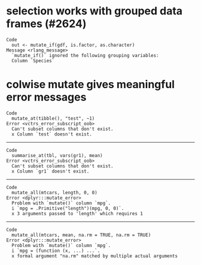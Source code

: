 # selection works with grouped data frames (#2624)

    Code
      out <- mutate_if(gdf, is.factor, as.character)
    Message <rlang_message>
      `mutate_if()` ignored the following grouping variables:
      Column `Species`

# colwise mutate gives meaningful error messages

    Code
      mutate_at(tibble(), "test", ~1)
    Error <vctrs_error_subscript_oob>
      Can't subset columns that don't exist.
      x Column `test` doesn't exist.

---

    Code
      summarise_at(tbl, vars(gr1), mean)
    Error <vctrs_error_subscript_oob>
      Can't subset columns that don't exist.
      x Column `gr1` doesn't exist.

---

    Code
      mutate_all(mtcars, length, 0, 0)
    Error <dplyr:::mutate_error>
      Problem with `mutate()` column `mpg`.
      i `mpg = .Primitive("length")(mpg, 0, 0)`.
      x 3 arguments passed to 'length' which requires 1

---

    Code
      mutate_all(mtcars, mean, na.rm = TRUE, na.rm = TRUE)
    Error <dplyr:::mutate_error>
      Problem with `mutate()` column `mpg`.
      i `mpg = (function (x, ...) ...`.
      x formal argument "na.rm" matched by multiple actual arguments

